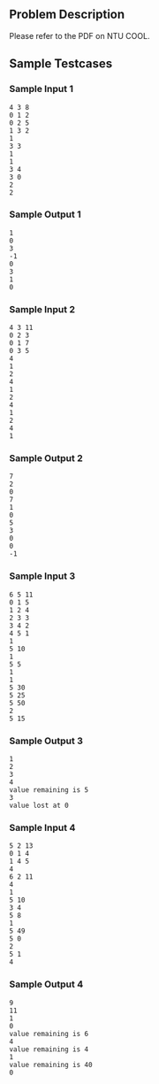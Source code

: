 ## Problem Description
Please refer to the PDF on NTU COOL.

## Sample Testcases

### Sample Input 1
```
4 3 8
0 1 2
0 2 5
1 3 2
1
3 3
1
1
3 4
3 0
2
2
```

### Sample Output 1
```
1
0
3
-1
0
3
1
0
```

### Sample Input 2
```
4 3 11
0 2 3
0 1 7
0 3 5
4
1
2
4
1
2
4
1
2
4
1
```


### Sample Output 2
```
7
2
0
7
1
0
5
3
0
0
-1
```

### Sample Input 3
```
6 5 11
0 1 5
1 2 4
2 3 3
3 4 2
4 5 1
1
5 10
1
5 5
1
1
5 30
5 25
5 50
2
5 15
```

### Sample Output 3
```
1
2
3
4
value remaining is 5
3
value lost at 0
```

### Sample Input 4
```
5 2 13
0 1 4
1 4 5
4
6 2 11
4
1
5 10
3 4
5 8
1
5 49
5 0
2
5 1
4
```

### Sample Output 4
```
9
11
1
0
value remaining is 6
4
value remaining is 4
1
value remaining is 40
0
```
